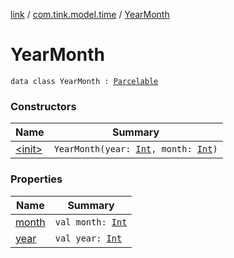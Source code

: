 [link](../../index.md) / [com.tink.model.time](../index.md) / [YearMonth](./index.md)

# YearMonth

`data class YearMonth : `[`Parcelable`](https://developer.android.com/reference/android/os/Parcelable.html)

### Constructors

| Name | Summary |
|---|---|
| [&lt;init&gt;](-init-.md) | `YearMonth(year: `[`Int`](https://kotlinlang.org/api/latest/jvm/stdlib/kotlin/-int/index.html)`, month: `[`Int`](https://kotlinlang.org/api/latest/jvm/stdlib/kotlin/-int/index.html)`)` |

### Properties

| Name | Summary |
|---|---|
| [month](month.md) | `val month: `[`Int`](https://kotlinlang.org/api/latest/jvm/stdlib/kotlin/-int/index.html) |
| [year](year.md) | `val year: `[`Int`](https://kotlinlang.org/api/latest/jvm/stdlib/kotlin/-int/index.html) |
